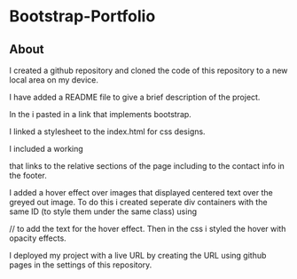 # Bootstrap-Portfolio

## About
 I created a github repository and cloned the code of this repository to a new local area on my device.

 I have added a README file to give a brief description of the project.

 In the <head> i pasted in a link that implements bootstrap.

 I linked a stylesheet to the index.html for css designs.

 I included a working <nav> that links to the relative sections of the page including to the contact info in the footer.

 I added a hover effect over images that displayed centered text over the greyed out image. To do this i created seperate div containers with the same ID (to style them under the same class) using 
 <div class= "container">
 <div class="row"> 
<div class="text"> // to add the text for the hover effect. 
Then in the css i styled the hover with opacity effects.

I deployed my project with a live URL by creating the URL using github pages in the settings of this repository. 